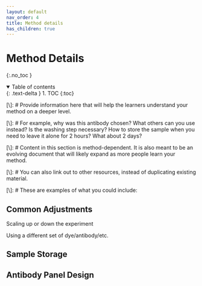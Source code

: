 ```yaml
---
layout: default
nav_order: 4
title: Method details
has_children: true
---
```

# Method Details
{:.no_toc }

<details open markdown="block">
  <summary>
    Table of contents
  </summary>
  {: .text-delta }
  1. TOC
{:toc}
</details>

[\\]: # Provide information here that will help the learners understand your method on a deeper level. 

[\\]: # For example, why was this antibody chosen? What others can you use instead? Is the washing step necessary? How to store the sample when you need to leave it alone for 2 hours? What about 2 days?

[\\]: # Content in this section is method-dependent. It is also meant to be an evolving document that will likely expand as more people learn your method.

[\\]: # You can also link out to other resources, instead of duplicating existing material. 

[\\]: # These are examples of what you could include:

## Common Adjustments 

Scaling up or down the experiment

Using a different set of dye/antibody/etc.

## Sample Storage

## Antibody Panel Design